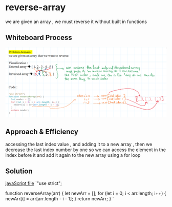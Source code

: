 # reverse-array

we are given an array , we must reverse it without built in functions

## Whiteboard Process

![whiteboard](./Screenshot%20.png)

## Approach & Efficiency

accessing the last index value , and adding it to a new array , then we decrease the last index number by one so we can access the element in the index before it and add it again to the new array using a for loop

## Solution

[javaScript file](./reverse-array.js)
`"use strict";

function reverseArray(arr) {
let newArr = [];
for (let i = 0; i < arr.length; i++) {
newArr[i] = arr[arr.length - i - 1];
}
return newArr;
}
`
